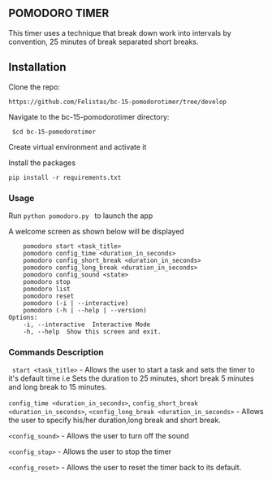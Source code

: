 ## POMODORO TIMER 

This timer uses a technique that break down work into intervals by convention, 25 minutes of break separated short breaks.

## Installation

Clone the repo:

```
https://github.com/Felistas/bc-15-pomodorotimer/tree/develop
```
Navigate to the bc-15-pomodorotimer directory:

```
 $cd bc-15-pomodorotimer 
```

Create virtual environment and activate it

Install the packages

``` 
pip install -r requirements.txt 
```
### Usage 
Run `python pomodoro.py ` to launch the app

A welcome screen as shown below will be displayed

``` Usage:
    pomodoro start <task_title>
    pomodoro config_time <duration_in_seconds>
    pomodoro config_short_break <duration_in_seconds>
    pomodoro config_long_break <duration_in_seconds>
    pomodoro config_sound <state>
    pomodoro stop
    pomodoro list
    pomodoro reset 
    pomodoro (-i | --interactive)
    pomodoro (-h | --help | --version)
Options:
    -i, --interactive  Interactive Mode
    -h, --help  Show this screen and exit.
```
### Commands Description
` start <task_title>` - Allows the user to start a task and sets the timer to it's default time i.e Sets the duration to 25 minutes, short break 5 minutes and long break to 15 minutes.

`config_time <duration_in_seconds>`, `config_short_break <duration_in_seconds>`, `<config_long_break <duration_in_seconds>` - Allows the user to specify his/her duration,long break and short break.

`<config_sound>` - Allows the user to turn off the sound

`<config_stop>` - Allows the user to stop the timer 

`<config_reset>` - Allows the user to reset the timer back to its default.







 
